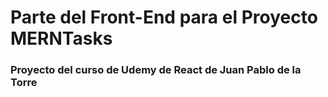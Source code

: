 # Parte del Front-End para el Proyecto MERNTasks

### Proyecto del curso de Udemy de React de Juan Pablo de la Torre
